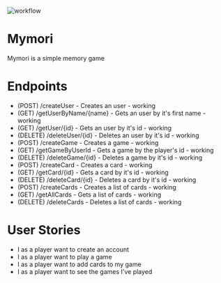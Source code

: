 ![workflow](https://github.com/inuyVessalius/mymori-api/actions/workflows/gradle.yml/badge.svg)
# Mymori
Mymori is a simple memory game

# Endpoints

* (POST) /createUser - Creates an user - working
* (GET) /getUserByName/{name} - Gets an user by it's first name - working
* (GET) /getUser/{id} - Gets an user by it's id - working
* (DELETE) /deleteUser/{id} - Deletes an user by it's id - working
* (POST) /createGame - Creates a game - working
* (GET) /getGameByUserId - Gets a game by the player's id - working
* (DELETE) /deleteGame/{id} - Deletes a game by it's id - working
* (POST) /createCard - Creates a card - working
* (GET) /getCard/{id} - Gets a card by it's id - working
* (DELETE) /deleteCard/{id} - Deletes a card by it's id - working
* (POST) /createCards - Creates a list of cards - working
* (GET) /getAllCards - Gets a list of cards - working
* (DELETE) /deleteCards - Deletes a list of cards - working

# User Stories

* I as a player want to create an account
* I as a player want to play a game
* I as a player want to add cards to my game
* I as a player want to see the games I've played
